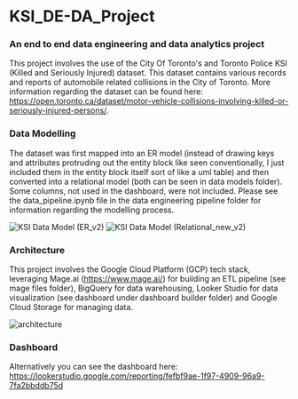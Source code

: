 # KSI_DE-DA_Project
### An end to end data engineering and data analytics project

This project involves the use of the City Of Toronto's and Toronto Police KSI (Killed and Seriously Injured) dataset. This dataset contains various records and reports of automobile related collisions in the City of Toronto. More information regarding the dataset can be found here: https://open.toronto.ca/dataset/motor-vehicle-collisions-involving-killed-or-seriously-injured-persons/.

### Data Modelling

The dataset was first mapped into an ER model (instead of drawing keys and attributes protruding out the entity block like seen conventionally, I just included them in the entity block itself sort of like a uml table) and then converted into a relational model (both can be seen in data models folder). Some columns, not used in the dashboard, were not included. Please see the data_pipeline.ipynb file in the data engineering pipeline folder for information regarding the modelling process. 

![KSI Data Model (ER_v2)](https://github.com/user-attachments/assets/68fa3a28-7c65-4f1f-aa31-fe474323c5f0)
![KSI Data Model (Relational_new_v2)](https://github.com/user-attachments/assets/080e2cbb-5225-4077-b917-f5ba72665601)

### Architecture
This project involves the Google Cloud Platform (GCP) tech stack, leveraging Mage.ai (https://www.mage.ai/) for building an ETL pipeline (see mage files folder), BigQuery for data warehousing, Looker Studio for data visualization (see dashboard under dashboard builder folder) and Google Cloud Storage for managing data. 

![architecture](https://github.com/user-attachments/assets/0148e509-e3c6-4ce0-b9d0-f6218e7cce8a)

### Dashboard

Alternatively you can see the dashboard here: https://lookerstudio.google.com/reporting/fefbf9ae-1f97-4909-96a9-7fa2bbddb75d




